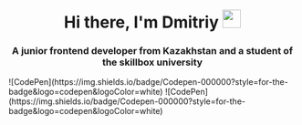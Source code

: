 

<!--
**ostcodes/ostcodes** is a ✨ _special_ ✨ repository because its `README.md` (this file) appears on your GitHub profile.

Here are some ideas to get you started:

- 🔭 I’m currently working on ...
- 🌱 I’m currently learning ...
- 👯 I’m looking to collaborate on ...
- 🤔 I’m looking for help with ...
- 💬 Ask me about ...
- 📫 How to reach me: ...
- 😄 Pronouns: ...
- ⚡ Fun fact: ...
-->
<h1 align="center">Hi there, I'm Dmitriy
<img src="https://github.com/blackcater/blackcater/raw/main/images/Hi.gif" height="32"/></h1>
<h3 align="center">А junior frontend developer from Kazakhstan and a student of the skillbox university</h3>
![CodePen](https://img.shields.io/badge/Codepen-000000?style=for-the-badge&logo=codepen&logoColor=white)
![CodePen](https://img.shields.io/badge/Codepen-000000?style=for-the-badge&logo=codepen&logoColor=white)
